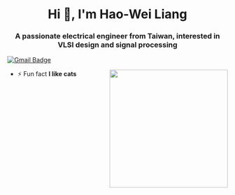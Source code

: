 <h1 align="center">Hi 👋, I'm Hao-Wei Liang</h1>
<h3 align="center">A passionate electrical engineer from Taiwan, interested in VLSI design and signal processing</h3>

[![Gmail Badge](https://img.shields.io/badge/-howard881220@gmail.com-c14438?style=flat-square&logo=Gmail&logoColor=white&link=mailto:howard881220@gmail.com)](mailto:howard881220@gmail.com)

<img align='right' src='https://user-images.githubusercontent.com/5713670/87202985-820dcb80-c2b6-11ea-9f56-7ec461c497c3.gif' width='270"'>

- ⚡ Fun fact **I like cats**

<p align="left">
</p>
